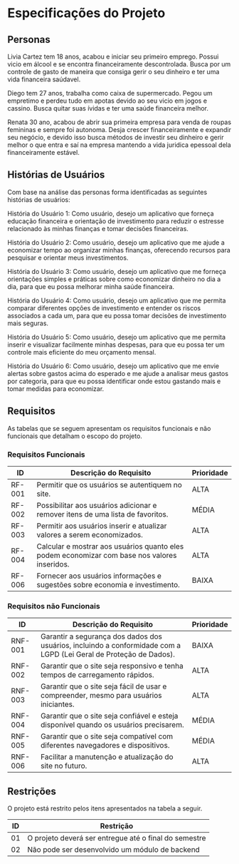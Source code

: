 # Especificações do Projeto

## Personas

Livia Cartez tem 18 anos, acabou e iniciar seu primeiro emprego. Possui vicio em álcool e se encontra financeiramente descontrolada. Busca por um controle de gasto de maneira que consiga gerir o seu dinheiro e ter uma vida financeira saúdavel.

Diego tem 27 anos, trabalha como caixa de supermercado. Pegou um empretimo e perdeu tudo em apotas devido ao seu vicio em jogos e cassino. Busca quitar suas ívidas e ter uma saúde financeira melhor.

Renata 30 ano, acabou de abrir sua primeira empresa para venda de roupas femininas e sempre foi autonoma. Desja crescer financeiramente e expandir seu negócio, e devido  isso busca métodos de investir seu dinheiro e gerir melhor o que entra e saí na empresa mantendo a vida juridica epessoal dela financeiramente estável.


## Histórias de Usuários

Com base na análise das personas forma identificadas as seguintes histórias de usuários:

História do Usuário 1: Como usuário, desejo um aplicativo que forneça educação financeira e orientação de investimento para reduzir o estresse relacionado às minhas finanças e tomar decisões financeiras.

História do Usuário 2: Como usuário, desejo um aplicativo que me ajude a economizar tempo ao organizar minhas finanças, oferecendo recursos para pesquisar e orientar meus investimentos.

História do Usuário 3: Como usuário, desejo um aplicativo que me forneça orientações simples e práticas sobre como economizar dinheiro no dia a dia, para que eu possa melhorar minha saúde financeira.

História do Usuário 4: Como usuário, desejo um aplicativo que me permita comparar diferentes opções de investimento e entender os riscos associados a cada um, para que eu possa tomar decisões de investimento mais seguras.

História do Usuário 5: Como usuário, desejo um aplicativo que me permita inserir e visualizar facilmente minhas despesas, para que eu possa ter um controle mais eficiente do meu orçamento mensal.

História do Usuário 6: Como usuário, desejo um aplicativo que me envie alertas sobre gastos acima do esperado e me ajude a analisar meus gastos por categoria, para que eu possa identificar onde estou gastando mais e tomar medidas para economizar.


## Requisitos

As tabelas que se seguem apresentam os requisitos funcionais e não funcionais que detalham o escopo do projeto.

### Requisitos Funcionais

|ID    | Descrição do Requisito  | Prioridade |
|------|-----------------------------------------|----|
|RF-001|Permitir que os usuários se autentiquem no site. | ALTA | 
|RF-002|Possibilitar aos usuários adicionar e remover itens de uma lista de favoritos. | MÉDIA |
|RF-003|Permitir aos usuários inserir e atualizar valores a serem economizados. | ALTA | 
|RF-004|Calcular e mostrar aos usuários quanto eles podem economizar com base nos valores inseridos. | ALTA | 
|RF-006|Fornecer aos usuários informações e sugestões sobre economia e investimento. | BAIXA | 


### Requisitos não Funcionais

|ID     | Descrição do Requisito  |Prioridade |
|-------|-------------------------|----|
|RNF-001| Garantir a segurança dos dados dos usuários, incluindo a conformidade com a LGPD (Lei Geral de Proteção de Dados). | BAIXA | 
|RNF-002| Garantir que o site seja responsivo e tenha tempos de carregamento rápidos. |  ALTA | 
|RNF-003| Garantir que o site seja fácil de usar e compreender, mesmo para usuários iniciantes. |  ALTA |
|RNF-004| Garantir que o site seja confiável e esteja disponível quando os usuários precisarem. |  MÉDIA |
|RNF-005| Garantir que o site seja compatível com diferentes navegadores e dispositivos. |  MÉDIA |
|RNF-006| Facilitar a manutenção e atualização do site no futuro. |  ALTA |


## Restrições

O projeto está restrito pelos itens apresentados na tabela a seguir.

|ID| Restrição                                             |
|--|-------------------------------------------------------|
|01| O projeto deverá ser entregue até o final do semestre |
|02| Não pode ser desenvolvido um módulo de backend        |


